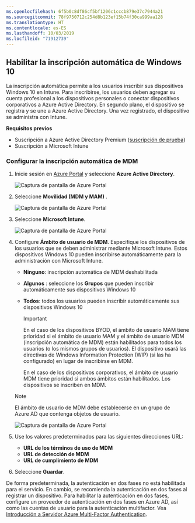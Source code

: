 ```yaml
---
ms.openlocfilehash: 6f5b0c8df86cf5bf1206c1cccb879e37c7944a21
ms.sourcegitcommit: 78f9750712c254d8b123ef15b74f30ca999aa128
ms.translationtype: HT
ms.contentlocale: es-ES
ms.lasthandoff: 10/03/2019
ms.locfileid: "71912739"
---
```

## <a name="enable-windows-10-automatic-enrollment"></a>Habilitar la inscripción automática de Windows 10

La inscripción automática permite a los usuarios inscribir sus dispositivos Windows 10 en Intune. Para inscribirse, los usuarios deben agregar su cuenta profesional a los dispositivos personales o conectar dispositivos corporativos a Azure Active Directory. En segundo plano, el dispositivo se registra y se une a Azure Active Directory. Una vez registrado, el dispositivo se administra con Intune.

**Requisitos previos**

- Suscripción a Azure Active Directory Premium ([suscripción de prueba](http://go.microsoft.com/fwlink/?LinkID=816845))
- Suscripción a Microsoft Intune

### <a name="configure-automatic-mdm-enrollment"></a>Configurar la inscripción automática de MDM

1. Inicie sesión en [Azure Portal](https://portal.azure.com) y seleccione **Azure Active Directory**.

   ![Captura de pantalla de Azure Portal](../enrollment/media/windows-enroll/auto-enroll-azure-main.png)

2. Seleccione **Movilidad (MDM y MAM)** .

   ![Captura de pantalla de Azure Portal](../enrollment/media/windows-enroll/auto-enroll-mdm.png)

3. Seleccione **Microsoft Intune**.

   ![Captura de pantalla de Azure Portal](../enrollment/media/windows-enroll/auto-enroll-intune.png)

4. Configure **Ámbito de usuario de MDM**. Especifique los dispositivos de los usuarios que se deben administrar mediante Microsoft Intune. Estos dispositivos Windows 10 pueden inscribirse automáticamente para la administración con Microsoft Intune.

   - **Ninguno**: inscripción automática de MDM deshabilitada
   - **Algunos** : seleccione los **Grupos** que pueden inscribir automáticamente sus dispositivos Windows 10
   - **Todos**: todos los usuarios pueden inscribir automáticamente sus dispositivos Windows 10

      > [!IMPORTANT]
      > En el caso de los dispositivos BYOD, el ámbito de usuario MAM tiene prioridad si el ámbito de usuario MAM y el ámbito de usuario MDM (inscripción automática de MDM) están habilitados para todos los usuarios (o los mismos grupos de usuarios). El dispositivo usará las directivas de Windows Information Protection (WIP) (si las ha configurado) en lugar de inscribirse en MDM.
      >
      > En el caso de los dispositivos corporativos, el ámbito de usuario MDM tiene prioridad si ambos ámbitos están habilitados. Los dispositivos se inscriben en MDM.

   > [!NOTE]
   > El ámbito de usuario de MDM debe establecerse en un grupo de Azure AD que contenga objetos de usuario.

   ![Captura de pantalla de Azure Portal](../enrollment/media/windows-enroll/auto-enroll-scope.png)

5. Use los valores predeterminados para las siguientes direcciones URL:
    - **URL de los términos de uso de MDM**
    - **URL de detección de MDM**
    - **URL de cumplimiento de MDM**

6. Seleccione **Guardar**.

De forma predeterminada, la autenticación en dos fases no está habilitada para el servicio. En cambio, se recomienda la autenticación en dos fases al registrar un dispositivo. Para habilitar la autenticación en dos fases, configure un proveedor de autenticación en dos fases en Azure AD, así como las cuentas de usuario para la autenticación multifactor. Vea [Introducción a Servidor Azure Multi-Factor Authentication](https://docs.microsoft.com/azure/multi-factor-authentication/multi-factor-authentication-get-started-cloud).
